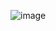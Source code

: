 ![image](https://user-images.githubusercontent.com/45227327/211172782-56941d53-07cf-4ed0-81a0-be386e8baadf.png)


